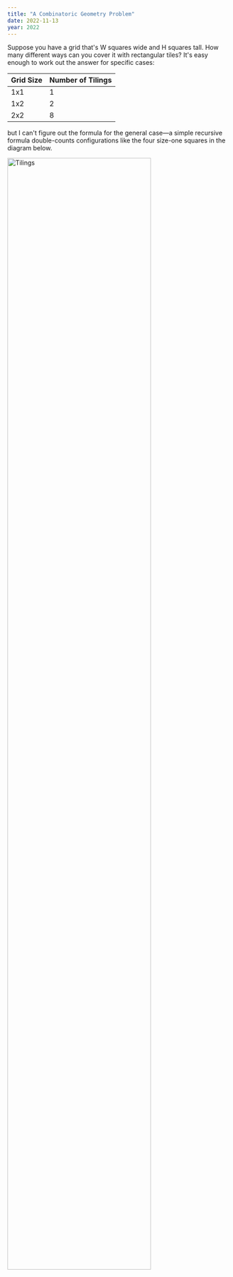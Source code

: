 ```yaml
---
title: "A Combinatoric Geometry Problem"
date: 2022-11-13
year: 2022
---
```


Suppose you have a grid that's W squares wide and H squares tall.
How many different ways can you cover it with rectangular tiles?
It's easy enough to work out the answer for specific cases:

| Grid Size | Number of Tilings |
| --------- | ----------------- |
| 1x1       | 1                 |
| 1x2       | 2                 |
| 2x2       | 8                 |

but I can't figure out the formula for the general case—a simple recursive formula
double-counts configurations like the four size-one squares in the diagram below.

<img src="{{'/files/2022/combinatorics.svg' | relative_url}}" alt="Tilings" width="80%" />
